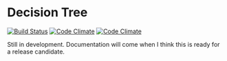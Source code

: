 # Decision Tree

[![Build Status](https://api.travis-ci.org/repositories/mcordingley/DecisionTree.svg)](https://travis-ci.org/mcordingley/DecisionTree)
[![Code Climate](https://codeclimate.com/github/mcordingley/DecisionTree/badges/gpa.svg)](https://codeclimate.com/github/mcordingley/DecisionTree)
[![Code Climate](https://codeclimate.com/github/mcordingley/DecisionTree/badges/coverage.svg)](https://codeclimate.com/github/mcordingley/DecisionTree)

Still in development. Documentation will come when I think this is ready for a release candidate.